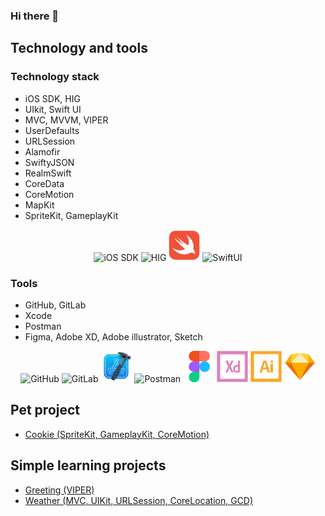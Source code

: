 ### Hi there 👋

## Technology and tools

### Technology stack
- iOS SDK, HIG
- UIkit, Swift UI
- MVC, MVVM, VIPER 
- UserDefaults
- URLSession
- Alamofir
- SwiftyJSON
- RealmSwift
- CoreData
- CoreMotion
- MapKit
- SpriteKit, GameplayKit

<div align="center">
<img src="https://developer.apple.com/assets/elements/icons/sdk-16/sdk-16-128x128_2x.png" title="iOS SDK" alt="iOS SDK" height="50"/>
<img src="https://developer.apple.com/design/human-interface-guidelines/images/intro/foundations/foundations-icons-intro-dark_2x.png" title="HIG" alt="HIG" height="50"/>
<img src="https://github.com/devicons/devicon/blob/master/icons/swift/swift-original.svg" title="Swift" alt="Swift" height="50"/>
<img src="https://developer.apple.com/assets/elements/icons/swiftui/swiftui-96x96_2x.png" title="SwiftUI" alt="SwiftUI" height="50"/>
<!--
<img src="https://github.com/Alamofire/Alamofire/blob/master/Resources/AlamofireLogo.png" title="Alamofire" alt="Alamofire" height="50"/>
<img src="https://avatars.githubusercontent.com/u/8858017?s=200&v=4" alt="Alamofire" height="50"/>
<img src="https://raw.githubusercontent.com/realm/realm-swift/master/logo.png" alt="Alamofire" height="50"/>
<img src="https://devimages-cdn.apple.com/wwdc-services/articles/images/BC7A3DB7-B8A7-45C1-9E0B-8FF2CF80A97C/2048.jpeg" alt="Alamofire" height="50"/>
<img src="https://devimages-cdn.apple.com/wwdc-services/articles/images/790ADAB4-7317-4C5B-BC08-7DA920264F40/2048.jpeg" alt="Alamofire" height="50"/>
<img src="https://developer.apple.com/assets/elements/icons/maps/maps-128x128_2x.png" alt="Alamofire" height="50"/>
<img src="https://user-images.githubusercontent.com/76218746/225300160-84c4f325-df7e-4908-a545-b15a189ee843.png" alt="Alamofire" height="50"/>
<img src="https://devimages-cdn.apple.com/wwdc-services/articles/images/F541176B-3578-46D1-B659-B51A3D263C06/2048.jpeg" alt="Alamofire" height="50"/>
-->
</div>

### Tools
- GitHub, GitLab
- Xcode
- Postman
- Figma, Adobe XD,
Adobe illustrator, Sketch


<div align="center">
<img src="https://img.shields.io/badge/github-%23121011.svg?style=for-the-badge&logo=github&logoColor=white" title="GitHub" alt="GitHub" height="50"/>
<img src="https://img.shields.io/badge/gitlab-%23181717.svg?style=for-the-badge&logo=gitlab&logoColor=white" title="GitLab" alt="GitLab"  height="50"/>  
<img src="https://github.com/devicons/devicon/blob/master/icons/xcode/xcode-original.svg" title="Xcode" title="Xcode" alt="Xcode" height="50"/>
<img src="https://img.shields.io/badge/Postman-FF6C37?style=for-the-badge&logo=postman&logoColor=white" title="Postman" alt="Postman" height="50"/>
<img src="https://github.com/devicons/devicon/blob/master/icons/figma/figma-original.svg" title="Figma" alt="Figma" height="50"/>
<img src="https://github.com/devicons/devicon/blob/master/icons/xd/xd-line.svg" title="AdobeXD" alt="AdobeXD" height="50"/>
<img src="https://github.com/devicons/devicon/blob/master/icons/illustrator/illustrator-line.svg" title="AdobeAI" alt="AdobeAI" height="50"/>
<img src="https://github.com/devicons/devicon/blob/master/icons/sketch/sketch-original.svg" title="Sketch" alt="Sketch" height="50"/>
</div>

## Pet project
- [Cookie (SpriteKit, GameplayKit, CoreMotion)](https://github.com/bodrrovva/CookieSpriteKit)

## Simple learning projects
- [Greeting (VIPER)](https://github.com/bodrrovva/GreetingVIPER)
- [Weather (MVC, UIKit, URLSession, CoreLocation, GCD)](https://github.com/bodrrovva/Weather)

